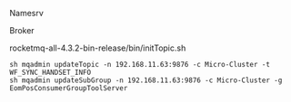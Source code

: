 Namesrv

Broker

rocketmq-all-4.3.2-bin-release/bin/initTopic.sh 

```
sh mqadmin updateTopic -n 192.168.11.63:9876 -c Micro-Cluster -t WF_SYNC_HANDSET_INFO
sh mqadmin updateSubGroup -n 192.168.11.63:9876 -c Micro-Cluster -g EomPosConsumerGroupToolServer
```

